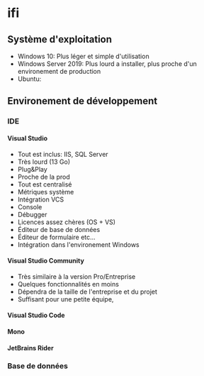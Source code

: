 # ifi

## Système d'exploitation

* Windows 10: Plus léger et simple d'utilisation
* Windows Server 2019: Plus lourd a installer, plus proche d'un environement de production
* Ubuntu: 

## Environement de développement

### IDE

#### Visual Studio

* Tout est inclus: IIS, SQL Server
* Très lourd (13 Go)
* Plug&Play
* Proche de la prod
* Tout est centralisé
* Métriques système
* Intégration VCS
* Console
* Débugger
* Licences assez chères (OS + VS)
* Éditeur de base de données
* Éditeur de formulaire etc...
* Intégration dans l'environement Windows

#### Visual Studio Community

* Très similaire à la version Pro/Entreprise
* Quelques fonctionnalités en moins
* Dépendra de la taille de l'entreprise et du projet
* Suffisant pour une petite équipe, 

#### Visual Studio Code

#### Mono

#### JetBrains Rider

### Base de données

